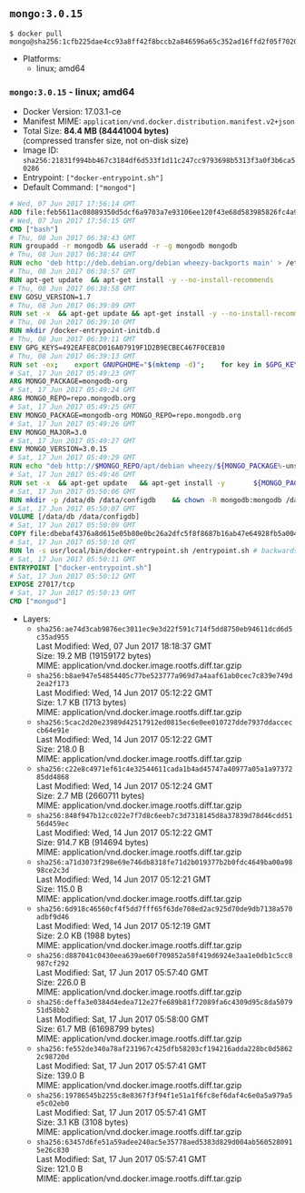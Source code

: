 ## `mongo:3.0.15`

```console
$ docker pull mongo@sha256:1cfb225dae4cc93a8ff42f8bccb2a846596a65c352ad16ffd2f05f702064b547
```

-	Platforms:
	-	linux; amd64

### `mongo:3.0.15` - linux; amd64

-	Docker Version: 17.03.1-ce
-	Manifest MIME: `application/vnd.docker.distribution.manifest.v2+json`
-	Total Size: **84.4 MB (84441004 bytes)**  
	(compressed transfer size, not on-disk size)
-	Image ID: `sha256:21831f994bb467c3184df6d533f1d11c247cc9793698b5313f3a0f3b6ca50286`
-	Entrypoint: `["docker-entrypoint.sh"]`
-	Default Command: `["mongod"]`

```dockerfile
# Wed, 07 Jun 2017 17:56:14 GMT
ADD file:feb5611ac08089350d5dcf6a9703a7e93106ee120f43e68d583985826fc4a988 in / 
# Wed, 07 Jun 2017 17:56:15 GMT
CMD ["bash"]
# Thu, 08 Jun 2017 06:38:43 GMT
RUN groupadd -r mongodb && useradd -r -g mongodb mongodb
# Thu, 08 Jun 2017 06:38:44 GMT
RUN echo 'deb http://deb.debian.org/debian wheezy-backports main' > /etc/apt/sources.list.d/backports.list
# Thu, 08 Jun 2017 06:38:57 GMT
RUN apt-get update 	&& apt-get install -y --no-install-recommends 		ca-certificates 		jq 		numactl 		procps 	&& rm -rf /var/lib/apt/lists/*
# Thu, 08 Jun 2017 06:38:58 GMT
ENV GOSU_VERSION=1.7
# Thu, 08 Jun 2017 06:39:09 GMT
RUN set -x 	&& apt-get update && apt-get install -y --no-install-recommends wget && rm -rf /var/lib/apt/lists/* 	&& wget -O /usr/local/bin/gosu "https://github.com/tianon/gosu/releases/download/$GOSU_VERSION/gosu-$(dpkg --print-architecture)" 	&& wget -O /usr/local/bin/gosu.asc "https://github.com/tianon/gosu/releases/download/$GOSU_VERSION/gosu-$(dpkg --print-architecture).asc" 	&& export GNUPGHOME="$(mktemp -d)" 	&& gpg --keyserver ha.pool.sks-keyservers.net --recv-keys B42F6819007F00F88E364FD4036A9C25BF357DD4 	&& gpg --batch --verify /usr/local/bin/gosu.asc /usr/local/bin/gosu 	&& rm -r "$GNUPGHOME" /usr/local/bin/gosu.asc 	&& chmod +x /usr/local/bin/gosu 	&& gosu nobody true 	&& apt-get purge -y --auto-remove wget
# Thu, 08 Jun 2017 06:39:10 GMT
RUN mkdir /docker-entrypoint-initdb.d
# Thu, 08 Jun 2017 06:39:11 GMT
ENV GPG_KEYS=492EAFE8CD016A07919F1D2B9ECBEC467F0CEB10
# Thu, 08 Jun 2017 06:39:13 GMT
RUN set -ex; 	export GNUPGHOME="$(mktemp -d)"; 	for key in $GPG_KEYS; do 		gpg --keyserver ha.pool.sks-keyservers.net --recv-keys "$key"; 	done; 	gpg --export $GPG_KEYS > /etc/apt/trusted.gpg.d/mongodb.gpg; 	rm -r "$GNUPGHOME"; 	apt-key list
# Sat, 17 Jun 2017 05:49:23 GMT
ARG MONGO_PACKAGE=mongodb-org
# Sat, 17 Jun 2017 05:49:24 GMT
ARG MONGO_REPO=repo.mongodb.org
# Sat, 17 Jun 2017 05:49:25 GMT
ENV MONGO_PACKAGE=mongodb-org MONGO_REPO=repo.mongodb.org
# Sat, 17 Jun 2017 05:49:26 GMT
ENV MONGO_MAJOR=3.0
# Sat, 17 Jun 2017 05:49:27 GMT
ENV MONGO_VERSION=3.0.15
# Sat, 17 Jun 2017 05:49:29 GMT
RUN echo "deb http://$MONGO_REPO/apt/debian wheezy/${MONGO_PACKAGE%-unstable}/$MONGO_MAJOR main" | tee "/etc/apt/sources.list.d/${MONGO_PACKAGE%-unstable}.list"
# Sat, 17 Jun 2017 05:49:46 GMT
RUN set -x 	&& apt-get update 	&& apt-get install -y 		${MONGO_PACKAGE}=$MONGO_VERSION 		${MONGO_PACKAGE}-server=$MONGO_VERSION 		${MONGO_PACKAGE}-shell=$MONGO_VERSION 		${MONGO_PACKAGE}-mongos=$MONGO_VERSION 		${MONGO_PACKAGE}-tools=$MONGO_VERSION 	&& rm -rf /var/lib/apt/lists/* 	&& rm -rf /var/lib/mongodb 	&& mv /etc/mongod.conf /etc/mongod.conf.orig
# Sat, 17 Jun 2017 05:50:06 GMT
RUN mkdir -p /data/db /data/configdb 	&& chown -R mongodb:mongodb /data/db /data/configdb
# Sat, 17 Jun 2017 05:50:07 GMT
VOLUME [/data/db /data/configdb]
# Sat, 17 Jun 2017 05:50:09 GMT
COPY file:dbebaf4376a8d615e05b80e0bc26a2dfc5f8f8687b16ab47e64928fb5a00498d in /usr/local/bin/ 
# Sat, 17 Jun 2017 05:50:10 GMT
RUN ln -s usr/local/bin/docker-entrypoint.sh /entrypoint.sh # backwards compat
# Sat, 17 Jun 2017 05:50:11 GMT
ENTRYPOINT ["docker-entrypoint.sh"]
# Sat, 17 Jun 2017 05:50:12 GMT
EXPOSE 27017/tcp
# Sat, 17 Jun 2017 05:50:13 GMT
CMD ["mongod"]
```

-	Layers:
	-	`sha256:ae74d3cab9876ec3011ec9e3d22f591c714f5dd8750eb94611dcd6d5c35ad955`  
		Last Modified: Wed, 07 Jun 2017 18:18:37 GMT  
		Size: 19.2 MB (19159172 bytes)  
		MIME: application/vnd.docker.image.rootfs.diff.tar.gzip
	-	`sha256:b8ae947e54854405c77be523777a969d7a4aaf61ab0cec7c839e749d2ea2f173`  
		Last Modified: Wed, 14 Jun 2017 05:12:22 GMT  
		Size: 1.7 KB (1713 bytes)  
		MIME: application/vnd.docker.image.rootfs.diff.tar.gzip
	-	`sha256:5cac2d20e23989d42517912ed0815ec6e0ee010727dde7937ddacceccb64e91e`  
		Last Modified: Wed, 14 Jun 2017 05:12:22 GMT  
		Size: 218.0 B  
		MIME: application/vnd.docker.image.rootfs.diff.tar.gzip
	-	`sha256:c22e8c4971ef61c4e32544611cada1b4ad45747a40977a05a1a9737285dd4868`  
		Last Modified: Wed, 14 Jun 2017 05:12:24 GMT  
		Size: 2.7 MB (2660711 bytes)  
		MIME: application/vnd.docker.image.rootfs.diff.tar.gzip
	-	`sha256:848f947b12cc022e7f7d8c6eeb7c3d7318145d8a37839d78d46cdd5156d459ec`  
		Last Modified: Wed, 14 Jun 2017 05:12:22 GMT  
		Size: 914.7 KB (914694 bytes)  
		MIME: application/vnd.docker.image.rootfs.diff.tar.gzip
	-	`sha256:a71d3073f298e69e746db8318fe71d2b019377b2b0fdc4649ba00a9898ce2c3d`  
		Last Modified: Wed, 14 Jun 2017 05:12:21 GMT  
		Size: 115.0 B  
		MIME: application/vnd.docker.image.rootfs.diff.tar.gzip
	-	`sha256:6d918c46560cf4f5dd7fff65f63de708ed2ac925d70de9db7138a570adbf9d46`  
		Last Modified: Wed, 14 Jun 2017 05:12:19 GMT  
		Size: 2.0 KB (1988 bytes)  
		MIME: application/vnd.docker.image.rootfs.diff.tar.gzip
	-	`sha256:d887041c0430eea639ae60f709852a58f419d6924e3aa1e0db1c5cc8987cf292`  
		Last Modified: Sat, 17 Jun 2017 05:57:40 GMT  
		Size: 226.0 B  
		MIME: application/vnd.docker.image.rootfs.diff.tar.gzip
	-	`sha256:deffa3e0384d4edea712e27fe689b81f72089fa6c4309d95c8da507951d58bb2`  
		Last Modified: Sat, 17 Jun 2017 05:58:00 GMT  
		Size: 61.7 MB (61698799 bytes)  
		MIME: application/vnd.docker.image.rootfs.diff.tar.gzip
	-	`sha256:fe552de340a78af231967c425dfb58203cf194216adda228bc0d58622c98720d`  
		Last Modified: Sat, 17 Jun 2017 05:57:41 GMT  
		Size: 139.0 B  
		MIME: application/vnd.docker.image.rootfs.diff.tar.gzip
	-	`sha256:19786545b2255c8e8367f3f94f1e51a1f6fc8ef6daf4c6e0a5a979a5e5c02eb0`  
		Last Modified: Sat, 17 Jun 2017 05:57:41 GMT  
		Size: 3.1 KB (3108 bytes)  
		MIME: application/vnd.docker.image.rootfs.diff.tar.gzip
	-	`sha256:63457d6fe51a59adee240ac5e35778aed5383d829d004ab5605280915e26c830`  
		Last Modified: Sat, 17 Jun 2017 05:57:41 GMT  
		Size: 121.0 B  
		MIME: application/vnd.docker.image.rootfs.diff.tar.gzip

